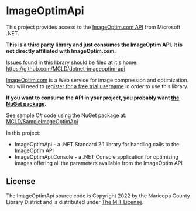 # ImageOptimApi

This project provides access to the [ImageOptim.com API](https://imageoptim.com/api) from Microsoft .NET.

**This is a third party library and just consumes the ImageOptim API. It is not directly affiliated with ImageOptim.com.**

Issues found in this library should be filed at it's home: <https://github.com/MCLD/dotnet-imageoptim-api>

[ImageOptim.com](https://imageoptim.com/api) is a Web service for image compression and optimization. You will need to [register for a free trial username](https://imageoptim.com/api/register) in order to use this library.

**If you want to consume the API in your project, you probably want [the NuGet package](https://www.nuget.org/packages/ImageOptimApi).**

See sample C# code using the NuGet package at: [MCLD/SampleImageOptimApi](https://github.com/MCLD/SampleImageOptimApi)

In this project:

- ImageOptimApi - a .NET Standard 2.1 library for handling calls to the ImageOptim API
- ImageOptimApi.Console - a .NET Console application for optimizing images offering all the parameters available from the ImageOptim API

## License

The ImageOptimApi source code is Copyright 2022 by the Maricopa County Library District and is distributed under [The MIT License](http://opensource.org/licenses/MIT).
